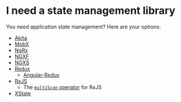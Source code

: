# I need a state management library
You need application state management? Here are your options:

- [Akita](../frameworks-and-libraries/akita.md)
- [MobX](../frameworks-and-libraries/mobx.md)
- [NgRx](../frameworks-and-libraries/ngrx.md)
- [NGXF](../frameworks-and-libraries/ngxf.md)
- [NGXS](../frameworks-and-libraries/ngxs.md)
- [Redux](../frameworks-and-libraries/redux.md)
  - [Angular-Redux](../frameworks-and-libraries/angular-redux.md)
- [RxJS](../frameworks-and-libraries/rxjs.md)
  - The [`multiScan` operator](../frameworks-and-libraries/rxjs-multi-scan.md)
    for RxJS
- [XState](../frameworks-and-libraries/xstate.md)

